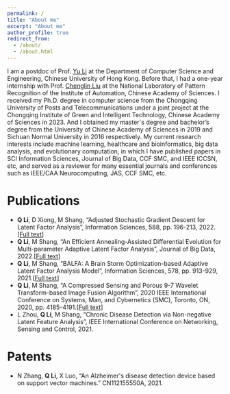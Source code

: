 ```yaml
---
permalink: /
title: "About me"
excerpt: "About me"
author_profile: true
redirect_from: 
  - /about/
  - /about.html
---
```


I am a postdoc of Prof. [Yu Li](https://liyu95.com/) at the Department of Computer Science and Engineering, Chinese University of Hong Kong. Before that, I had a one-year internship with Prof. [Chenglin Liu](https://people.ucas.ac.cn/~liuchenglin) at the National Laboratory of Pattern Recognition of the Institute of Automation, Chinese Academy of Sciences. I received my Ph.D. degree in computer science from the Chongqing University of Posts and Telecommunications under a joint project at the Chongqing Institute of Green and Intelligent Technology, Chinese Academy of Sciences in 2023. And I obtained my master`s degree and bachelor’s degree from the University of Chinese Academy of Sciences in 2019 and Sichuan Normal University in 2016 respectively. My current research interests include machine learning, healthcare and bioinformatics, big data analysis, and evolutionary computation, in which I have published papers in SCI Information Sciences, Journal of Big Data, CCF SMC, and IEEE ICCSN, etc, and served as a reviewer for many essential journals and conferences such as IEEE/CAA Neurocomputing, JAS, CCF SMC, etc.



Publications
======
*  __Q Li__, D Xiong, M Shang, “Adjusted Stochastic Gradient Descent for Latent Factor Analysis”, Information Sciences, 588, pp. 196-213, 2022.[[Full text](https://pdf.sciencedirectassets.com/271625/1-s2.0-S0020025521X00345/1-s2.0-S0020025521012871/main.pdf?X-Amz-Security-Token=IQoJb3JpZ2luX2VjEFoaCXVzLWVhc3QtMSJGMEQCIE1K2vF6KWNr7C8Nz3Ztb0LL%2B3UbfgGaYDc7IsmedBhbAiAl0VgD7e6OfKuUbTw0zbQ%2FJpkMOBmNX7X3zcS37u2lKSq7BQiy%2F%2F%2F%2F%2F%2F%2F%2F%2F%2F8BEAUaDDA1OTAwMzU0Njg2NSIMMgL3LUkSQ5a6wo0fKo8FNvYUxNvnaxKDSX8YUCiBrvMf2rgXLk%2FEOZuWOVnVjiSpHnMqYlZdADjFR%2Ftqn2oDdjWifsc%2BGWy96Hpg82650ol9a28G9rVottmdy0XDpNc7Sewb5%2BHazbrrnPbyW1SAFBgwhwOc8YEbw2z1hxrgOrFjl9j0IZJg%2B2TrS%2Fk0gCuus8RvRjuIEte0HB%2BN%2BtDLaUmXNsCvd7nTtzpC3v6fQ0iT7QxvfFjy%2F%2BFpn1ibZYDcMMl6GB6s3rv%2BgtnWfFORqxSNiMCWf1cOyokDi9hY2EUhl9R%2BT%2FgAzdqAaWsQkoEOPNIAiJU2UlJR6exAxB8QtvnzNoEmCq4Xwb3%2F9E3rLYV0bezDeMgTNdmbWd6bHClP8Fz48neD0HXiuaRWf%2Beuj04bw1Iqivij8GLpG0y4QbDJPWHhyln9uwYICM5xsxTvMP6undXAaE9UrbK2K61NCuYPedDqexjn5YdaSrJbe6WkpdtJYq9f42kCf26xIiP1Tf43ndvo2HglJX7WnullTfW9OOh%2BYf%2FSW2MZ8paMio%2BaudnW0i9k5HfZixe5c0jUq9eHDaVCTfa2jkcIqn6mF3vtoppFo03iJgN3g%2FOyFci7frv1dbsC6qcnmkufAM12%2BGY%2BcsfF5guKuAs%2FDzFE6sSRK4CSvV1MPBGDgZlOWcG1VjnSGGaOKgh9rI2NHy%2BU22G43DfQRGCTacIBx5grPhm2g8kouYNlxEgNCcDfEiNV1vKd2nNT%2F7KGchsulvY85cclpIsGd6T4WZBX2G7X7i%2F74HkP65sfEfPyTtnZYLcAlCaY9rGOn16qC6YaTS540Ty4jfFqaH6YvlFldztiO6Mw9IM1%2BSGNUYL0XH29S1RX7Dy62FzSqMqDwgOrEjDrm8mkBjqyAezfXJb6b7dDGdeDUQdTPLTj3JjxF7tJeqUv7EWsoCqdHLhXkLG4XOjo8KKGj7jZpDLXiRfKZiR41TqLWLJT3%2B%2BIIdsy59oQL17wgGyoNFiBJCb3cAGdYJStQZEmr%2FXpRUBfMcqSabPp5CyT%2BrFsoAkOp7osMa%2BGyAbdiPqmNlw7c4zNk8Z1sax8DHXekGOFMQFTHWHD13O5YEVglkJoRrfPd%2FWbN%2BMGuCLPRNNsfhpgoXI%3D&X-Amz-Algorithm=AWS4-HMAC-SHA256&X-Amz-Date=20230621T025346Z&X-Amz-SignedHeaders=host&X-Amz-Expires=300&X-Amz-Credential=ASIAQ3PHCVTYVJDLRJWJ%2F20230621%2Fus-east-1%2Fs3%2Faws4_request&X-Amz-Signature=964d897b3335fbf9b09bac7a8ff427ea085dda8da60d730a0053d755dc971146&hash=3e41de31812d89b3fcaab3bf3d554c51b97e3f71eebef82b96eeaf1fd582bdd9&host=68042c943591013ac2b2430a89b270f6af2c76d8dfd086a07176afe7c76c2c61&pii=S0020025521012871&tid=spdf-abc4de96-5601-41db-b266-923c2800141c&sid=4eff2ed47ca3054b2d4ba714410f9417a679gxrqa&type=client&tsoh=d3d3LnNjaWVuY2VkaXJlY3QuY29t&ua=101f560b0e5600505905&rr=7da8f68c2f6c34e1&cc=jp)]
* __Q Li__, M Shang, “An Efficient Annealing-Assisted Differential Evolution for Multi-parameter Adaptive Latent Factor Analysis”, Journal of Big Data, 2022.[[Full text](https://link.springer.com/article/10.1186/s40537-022-00638-8)]
*  __Q Li__, M Shang, “BALFA: A Brain Storm Optimization-based Adaptive Latent Factor Analysis Model”, Information Sciences, 578, pp. 913-929, 2021.[[Full text](https://drive.google.com/file/d/12v325BN4iRt6SmZYdTBIxW2btpIwIKBG/view)]
*  __Q Li__, M Shang, “A Compressed Sensing and Porous 9-7 Wavelet Transform-based Image Fusion Algorithm”, 2020 IEEE International Conference on Systems, Man, and Cybernetics (SMC), Toronto, ON, 2020, pp. 4185-4191.[[Full text](https://ieeexplore.ieee.org/document/9283284/)]
*  L Zhou, __Q Li__, M Shang, “Chronic Disease Detection via Non-negative Latent Feature Analysis”, IEEE International Conference on Networking, Sensing and Control, 2021.

Patents
======
*  N Zhang, __Q Li__, X Luo, “An Alzheimer's disease detection device based on support vector machines.” CN112155550A, 2021.

